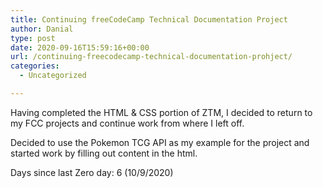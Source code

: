 ```yaml
---
title: Continuing freeCodeCamp Technical Documentation Project
author: Danial
type: post
date: 2020-09-16T15:59:16+00:00
url: /continuing-freecodecamp-technical-documentation-prohject/
categories:
  - Uncategorized

---
```

Having completed the HTML & CSS portion of ZTM, I decided to return to my FCC projects and continue work from where I left off.

Decided to use the Pokemon TCG API as my example for the project and started work by filling out content in the html.<figure class="wp-block-embed-wordpress wp-block-embed is-type-wp-embed is-provider-codepen">

<div class="wp-block-embed__wrapper">
</div></figure> 

Days since last Zero day: 6 (10/9/2020)